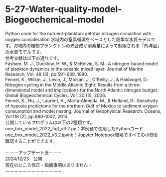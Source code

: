 # 5-27-Water-quality-model-Biogeochemical-model
Python code for the nutrient-plankton-detritus nitrogen circulation with oxygen consideration
水域内の窒素循環をベースとした簡単な水質モデルです。海域内の植物プランクトンの光合成が窒素量によって制限される「外洋型」の水質モデルです。<br>
参考文献は以下の通りです。<br>
Fasham, M. J., Ducklow, H. W., & McKelvie, S. M.: A nitrogen-based model of plankton dynamics in the oceanic mixed layer. Journal of Marine Research, Vol. 48 (3), pp.591-639, 1990.<br>
Fennel, K., Wilkin, J., Levin, J., Moisan, J., O'Reilly, J., & Haidvogel, D.: Nitrogen cycling in the Middle Atlantic Bight: Results from a three‐dimensional model and implications for the North Atlantic nitrogen budget. Global Biogeochemical Cycles, Vol. 20 (3), 2006.<br>
Fennel, K., Hu, J., Laurent, A., Marta‐Almeida, M., & Hetland, R.: Sensitivity of hypoxia predictions for the northern Gulf of Mexico to sediment oxygen consumption and model nesting. Journal of Geophysical Research: Oceans, Vol.118 (2), pp.990-1002, 2013.<br>
公開しているプログラムは以下の2種類です。<br>
one_box_model_2022_fig1_v3.2.py：本例題で使用したPythonコード<br>
one_box_model_2022_v3.2.ipynb：Jupyter Notebook環境ですべての小問を確認することができます。<br>
<br>
－－－アップデート歴－－－<br>
2024/12/23　公開<br>
現在のところ修正・指摘事項はありません・<br>
－－－－－－－－－－－－－<br>


